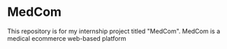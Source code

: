 # MedCom
This repository is for my internship project titled "MedCom". MedCom is a medical ecommerce web-based platform

